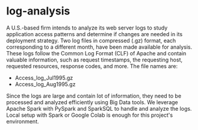# log-analysis

A U.S.-based firm intends to analyze its web server logs to study application access patterns and determine if changes are needed in its deployment strategy. Two log files in compressed (.gz) format, each corresponding to a different month, have been made available for analysis. These logs follow the Common Log Format (CLF) of Apache and contain valuable information, such as request timestamps, the requesting host, requested resources, response codes, and more. The file names are:
- Access_log_Jul1995.gz
- Access_log_Aug1995.gz

Since the logs are large and contain lot of information, they need to be processed and analyzed efficiently using Big Data tools. We leverage Apache Spark with PySpark and SparkSQL to handle and analyze the logs. Local setup with Spark or Google Colab is enough for this project's environment.

